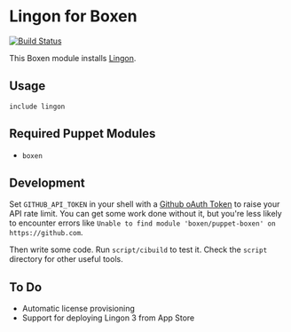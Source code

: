 # Lingon for Boxen

[![Build Status](https://travis-ci.org/boxen/puppet-lingon.svg?branch=master)](https://travis-ci.org/hakamadare/puppet-lingon)

This Boxen module installs [Lingon](http://www.peterborgapps.com/lingon/).

## Usage

```puppet
include lingon
```

## Required Puppet Modules

* `boxen`

## Development

Set `GITHUB_API_TOKEN` in your shell with a [Github oAuth Token](https://help.github.com/articles/creating-an-oauth-token-for-command-line-use) to raise your API rate limit. You can get some work done without it, but you're less likely to encounter errors like `Unable to find module 'boxen/puppet-boxen' on https://github.com`.

Then write some code. Run `script/cibuild` to test it. Check the `script`
directory for other useful tools.

## To Do

* Automatic license provisioning
* Support for deploying Lingon 3 from App Store
